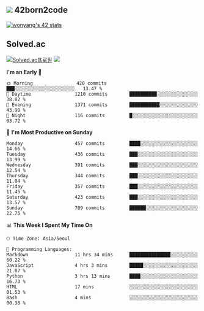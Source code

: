 
## <img src="https://img.shields.io/badge/-000000?style=flat&logo=42&logoColor=white"> 42born2code
<!--[![wonyang's 42 stats](https://badge42.vercel.app/api/v2/cl5nhe5b6007809kydha7ht42/stats?cursusId=21&coalitionId=88)](https://profile.intra.42.fr/users/wonyang)-->

[![wonyang's 42 stats](https://badge.mediaplus.ma/starryblue/wonyang?1337Badge=off&UM6P=off)](https://github.com/oakoudad/badge42)

## Solved.ac
[![Solved.ac프로필](http://mazassumnida.wtf/api/v2/generate_badge?boj=bennyws)](https://solved.ac/bennyws)
<a href="https://solved.ac/bennyws"><img src="http://mazandi.herokuapp.com/api?handle=bennyws&theme=cold"/></a>

<!--START_SECTION:waka-->
**I'm an Early 🐤** 

```text
🌞 Morning                420 commits         ███░░░░░░░░░░░░░░░░░░░░░░   13.47 % 
🌆 Daytime                1210 commits        ██████████░░░░░░░░░░░░░░░   38.82 % 
🌃 Evening                1371 commits        ███████████░░░░░░░░░░░░░░   43.98 % 
🌙 Night                  116 commits         █░░░░░░░░░░░░░░░░░░░░░░░░   03.72 % 
```
📅 **I'm Most Productive on Sunday** 

```text
Monday                   457 commits         ████░░░░░░░░░░░░░░░░░░░░░   14.66 % 
Tuesday                  436 commits         ███░░░░░░░░░░░░░░░░░░░░░░   13.99 % 
Wednesday                391 commits         ███░░░░░░░░░░░░░░░░░░░░░░   12.54 % 
Thursday                 344 commits         ███░░░░░░░░░░░░░░░░░░░░░░   11.04 % 
Friday                   357 commits         ███░░░░░░░░░░░░░░░░░░░░░░   11.45 % 
Saturday                 423 commits         ███░░░░░░░░░░░░░░░░░░░░░░   13.57 % 
Sunday                   709 commits         ██████░░░░░░░░░░░░░░░░░░░   22.75 % 
```


📊 **This Week I Spent My Time On** 

```text
🕑︎ Time Zone: Asia/Seoul

💬 Programming Languages: 
Markdown                 11 hrs 34 mins      ███████████████░░░░░░░░░░   60.22 % 
JavaScript               4 hrs 3 mins        █████░░░░░░░░░░░░░░░░░░░░   21.07 % 
Python                   3 hrs 13 mins       ████░░░░░░░░░░░░░░░░░░░░░   16.73 % 
HTML                     17 mins             ░░░░░░░░░░░░░░░░░░░░░░░░░   01.53 % 
Bash                     4 mins              ░░░░░░░░░░░░░░░░░░░░░░░░░   00.38 % 
```


<!--END_SECTION:waka-->
